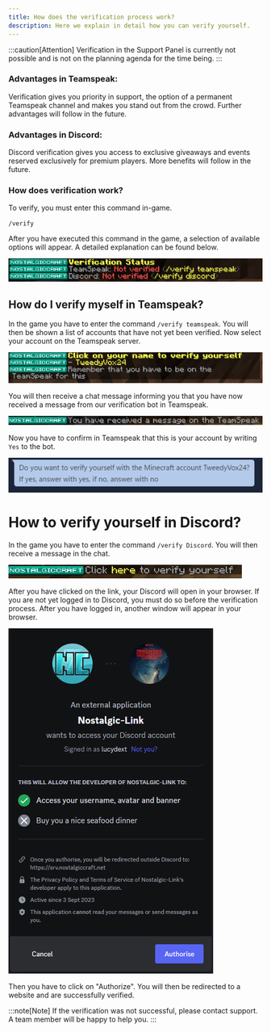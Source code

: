 ```yaml
---
title: How does the verification process work?
description: Here we explain in detail how you can verify yourself.
---
```


:::caution[Attention]
Verification in the Support Panel is currently not possible and is not on the planning agenda for the time being.
:::

### Advantages in Teamspeak:

Verification gives you priority in support, the option of a permanent Teamspeak channel and makes you stand out from the crowd. Further advantages will follow in the future.
### Advantages in Discord:

Discord verification gives you access to exclusive giveaways and events reserved exclusively for premium players. More benefits will follow in the future.




### How does verification work?

To verify, you must enter this command in-game.
```
/verify
```

After you have executed this command in the game, a selection of available options will appear. A detailed explanation can be found below.

![picture_lobby_verify_default_en.png](../../../../assets/img/en/picture_lobby_verify_default_en.png)

## How do I verify myself in Teamspeak?

In the game you have to enter the command `/verify teamspeak`. You will then be shown a list of accounts that have not yet been verified. Now select your account on the Teamspeak server.

![picture_verify_teamspeak_en.png](../../../../assets/img/en/picture_verify_teamspeak_en.png)

You will then receive a chat message informing you that you have now received a message from our verification bot in Teamspeak.

![picture_verify_teamspeak_send_en.png](../../../../assets/img/en/picture_verify_teamspeak_send_en.png)

Now you have to confirm in Teamspeak that this is your account by writing ```Yes``` to the bot.

![picture_verify_teamspeak_message_en.png](../../../../assets/img/en/picture_verify_teamspeak_message_en.png)

# How to verify yourself in Discord?

In the game you have to enter the command `/verify Discord`. You will then receive a message in the chat.

![picture_verify_discord_en.png](../../../../assets/img/en/picture_verify_discord_en.png)

After you have clicked on the link, your Discord will open in your browser. If you are not yet logged in to Discord, you must do so before the verification process. After you have logged in, another window will appear in your browser.

![picture_verify_discord_link_en.png](../../../../assets/img/en/picture_verify_discord_link_en.png)

Then you have to click on "Authorize". You will then be redirected to a website and are successfully verified.

:::note[Note]
If the verification was not successful, please contact support. A team member will be happy to help you.
:::